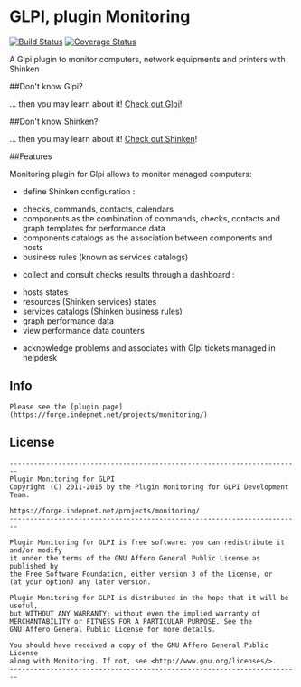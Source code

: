 # GLPI, plugin Monitoring

[![Build Status](https://travis-ci.org/ddurieux/glpi_monitoring.svg?branch=master)](https://travis-ci.org/ddurieux/glpi_monitoring)
[![Coverage Status](https://coveralls.io/repos/ddurieux/glpi_monitoring/badge.svg)](https://coveralls.io/r/ddurieux/glpi_monitoring)

A Glpi plugin to monitor computers, network equipments and printers with Shinken

##Don't know Glpi?

... then you may learn about it! [Check out Glpi](http://www.glpi-project.org/)!

##Don't know Shinken?

... then you may learn about it! [Check out Shinken](http://www.shinken-monitoring.org/)!

##Features

Monitoring plugin for Glpi allows to monitor managed computers:

* define Shinken configuration : 
 - checks, commands, contacts, calendars
 - components as the combination of commands, checks, contacts and graph templates for performance data
 - components catalogs as the association between components and hosts
 - business rules (known as services catalogs)
* collect and consult checks results through a dashboard : 
 - hosts states
 - resources (Shinken services) states
 - services catalogs (Shinken business rules)
 - graph performance data
 - view performance data counters
* acknowledge problems and associates with Glpi tickets managed in helpdesk


## Info
	Please see the [plugin page](https://forge.indepnet.net/projects/monitoring/)
  
## License
	------------------------------------------------------------------------
	Plugin Monitoring for GLPI
	Copyright (C) 2011-2015 by the Plugin Monitoring for GLPI Development Team.

	https://forge.indepnet.net/projects/monitoring/
	------------------------------------------------------------------------

	Plugin Monitoring for GLPI is free software: you can redistribute it and/or modify
	it under the terms of the GNU Affero General Public License as published by
	the Free Software Foundation, either version 3 of the License, or
	(at your option) any later version.

	Plugin Monitoring for GLPI is distributed in the hope that it will be useful,
	but WITHOUT ANY WARRANTY; without even the implied warranty of
	MERCHANTABILITY or FITNESS FOR A PARTICULAR PURPOSE. See the
	GNU Affero General Public License for more details.

	You should have received a copy of the GNU Affero General Public License
	along with Monitoring. If not, see <http://www.gnu.org/licenses/>.
	------------------------------------------------------------------------

